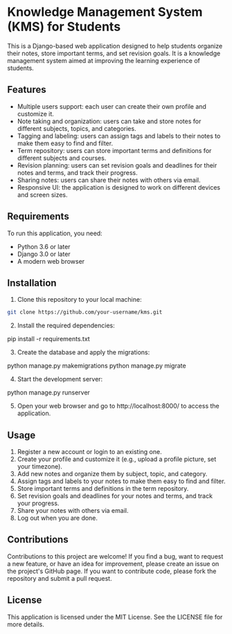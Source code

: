 # Knowledge Management System (KMS) for Students

This is a Django-based web application designed to help students organize their notes, store important terms, and set revision goals. It is a knowledge management system aimed at improving the learning experience of students.

## Features

- Multiple users support: each user can create their own profile and customize it.
- Note taking and organization: users can take and store notes for different subjects, topics, and categories.
- Tagging and labeling: users can assign tags and labels to their notes to make them easy to find and filter.
- Term repository: users can store important terms and definitions for different subjects and courses.
- Revision planning: users can set revision goals and deadlines for their notes and terms, and track their progress.
- Sharing notes: users can share their notes with others via email.
- Responsive UI: the application is designed to work on different devices and screen sizes.

## Requirements

To run this application, you need:

- Python 3.6 or later
- Django 3.0 or later
- A modern web browser

## Installation

1. Clone this repository to your local machine:

```bash
git clone https://github.com/your-username/kms.git
```

2. Install the required dependencies:

pip install -r requirements.txt

3. Create the database and apply the migrations:

python manage.py makemigrations
python manage.py migrate

4. Start the development server:

python manage.py runserver


5. Open your web browser and go to http://localhost:8000/ to access the application.

## Usage

1. Register a new account or login to an existing one.
2. Create your profile and customize it (e.g., upload a profile picture, set your timezone).
3. Add new notes and organize them by subject, topic, and category.
4. Assign tags and labels to your notes to make them easy to find and filter.
5. Store important terms and definitions in the term repository.
6. Set revision goals and deadlines for your notes and terms, and track your progress.
7. Share your notes with others via email.
8. Log out when you are done.

## Contributions

Contributions to this project are welcome! If you find a bug, want to request a new feature, or have an idea for improvement, please create an issue on the project's GitHub page. If you want to contribute code, please fork the repository and submit a pull request.

## License

This application is licensed under the MIT License. See the LICENSE file for more details.
